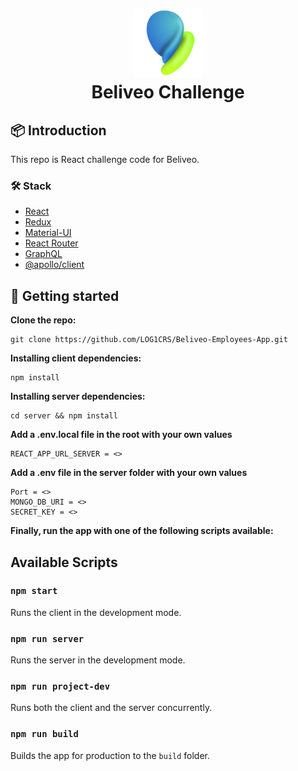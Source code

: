 <h1 align="center" style="padding-top: 30px"> <img src="https://github.com/LOG1CRS/Beliveo-Employees-App/blob/55066311958c0581f28390110f48832404b62620/public/beliveo-icon.png" /><br />Beliveo Challenge</h1>

## 📦 Introduction

This repo is React challenge code for Beliveo.

### 🛠 Stack

- [React](https://es.reactjs.org/)
- [Redux](https://react-redux.js.org/)
- [Material-UI](https://material-ui.com/)
- [React Router](https://reactrouter.com/web/guides/quick-start)
- [GraphQL](https://graphql.org/)
- [@apollo/client](https://www.apollographql.com/docs/)

## 🚀 Getting started

**Clone the repo:**

    git clone https://github.com/LOG1CRS/Beliveo-Employees-App.git

**Installing client dependencies:**

    npm install

**Installing server dependencies:**

    cd server && npm install

**Add a .env.local file in the root with your own values**

    REACT_APP_URL_SERVER = <>

**Add a .env file in the server folder with your own values**

    Port = <>
    MONGO_DB_URI = <>
    SECRET_KEY = <>

**Finally, run the app with one of the following scripts available:**

## Available Scripts

### `npm start`

Runs the client in the development mode.

### `npm run server`

Runs the server in the development mode.

### `npm run project-dev`

Runs both the client and the server concurrently.

### `npm run build`

Builds the app for production to the `build` folder.
